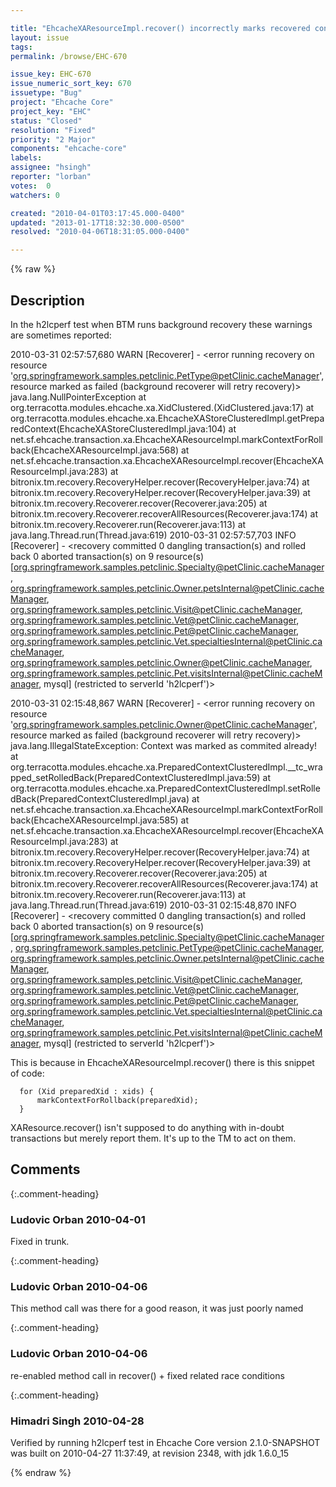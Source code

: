 ```yaml
---

title: "EhcacheXAResourceImpl.recover() incorrectly marks recovered contexts as rollback only"
layout: issue
tags: 
permalink: /browse/EHC-670

issue_key: EHC-670
issue_numeric_sort_key: 670
issuetype: "Bug"
project: "Ehcache Core"
project_key: "EHC"
status: "Closed"
resolution: "Fixed"
priority: "2 Major"
components: "ehcache-core"
labels: 
assignee: "hsingh"
reporter: "lorban"
votes:  0
watchers: 0

created: "2010-04-01T03:17:45.000-0400"
updated: "2013-01-17T18:32:30.000-0500"
resolved: "2010-04-06T18:31:05.000-0400"

---
```




{% raw %}



## Description

<div markdown="1" class="description">

In the h2lcperf test when BTM runs background recovery these warnings are sometimes reported:

2010-03-31 02:57:57,680 WARN [Recoverer] - <error running recovery on resource 'org.springframework.samples.petclinic.PetType@petClinic.cacheManager', resource marked as failed (background recoverer will retry recovery)>
java.lang.NullPointerException
	at org.terracotta.modules.ehcache.xa.XidClustered.<init>(XidClustered.java:17)
	at org.terracotta.modules.ehcache.xa.EhcacheXAStoreClusteredImpl.getPreparedContext(EhcacheXAStoreClusteredImpl.java:104)
	at net.sf.ehcache.transaction.xa.EhcacheXAResourceImpl.markContextForRollback(EhcacheXAResourceImpl.java:568)
	at net.sf.ehcache.transaction.xa.EhcacheXAResourceImpl.recover(EhcacheXAResourceImpl.java:283)
	at bitronix.tm.recovery.RecoveryHelper.recover(RecoveryHelper.java:74)
	at bitronix.tm.recovery.RecoveryHelper.recover(RecoveryHelper.java:39)
	at bitronix.tm.recovery.Recoverer.recover(Recoverer.java:205)
	at bitronix.tm.recovery.Recoverer.recoverAllResources(Recoverer.java:174)
	at bitronix.tm.recovery.Recoverer.run(Recoverer.java:113)
	at java.lang.Thread.run(Thread.java:619)
2010-03-31 02:57:57,703 INFO [Recoverer] - <recovery committed 0 dangling transaction(s) and rolled back 0 aborted transaction(s) on 9 resource(s) [org.springframework.samples.petclinic.Specialty@petClinic.cacheManager, org.springframework.samples.petclinic.Owner.petsInternal@petClinic.cacheManager, org.springframework.samples.petclinic.Visit@petClinic.cacheManager, org.springframework.samples.petclinic.Vet@petClinic.cacheManager, org.springframework.samples.petclinic.Pet@petClinic.cacheManager, org.springframework.samples.petclinic.Vet.specialtiesInternal@petClinic.cacheManager, org.springframework.samples.petclinic.Owner@petClinic.cacheManager, org.springframework.samples.petclinic.Pet.visitsInternal@petClinic.cacheManager, mysql] (restricted to serverId 'h2lcperf')>


2010-03-31 02:15:48,867 WARN [Recoverer] - <error running recovery on resource 'org.springframework.samples.petclinic.Owner@petClinic.cacheManager', resource marked as failed (background recoverer will retry recovery)>
java.lang.IllegalStateException: Context was marked as commited already!
	at org.terracotta.modules.ehcache.xa.PreparedContextClusteredImpl.\_\_tc\_wrapped\_setRolledBack(PreparedContextClusteredImpl.java:59)
	at org.terracotta.modules.ehcache.xa.PreparedContextClusteredImpl.setRolledBack(PreparedContextClusteredImpl.java)
	at net.sf.ehcache.transaction.xa.EhcacheXAResourceImpl.markContextForRollback(EhcacheXAResourceImpl.java:585)
	at net.sf.ehcache.transaction.xa.EhcacheXAResourceImpl.recover(EhcacheXAResourceImpl.java:283)
	at bitronix.tm.recovery.RecoveryHelper.recover(RecoveryHelper.java:74)
	at bitronix.tm.recovery.RecoveryHelper.recover(RecoveryHelper.java:39)
	at bitronix.tm.recovery.Recoverer.recover(Recoverer.java:205)
	at bitronix.tm.recovery.Recoverer.recoverAllResources(Recoverer.java:174)
	at bitronix.tm.recovery.Recoverer.run(Recoverer.java:113)
	at java.lang.Thread.run(Thread.java:619)
2010-03-31 02:15:48,870 INFO [Recoverer] - <recovery committed 0 dangling transaction(s) and rolled back 0 aborted transaction(s) on 9 resource(s) [org.springframework.samples.petclinic.Specialty@petClinic.cacheManager, org.springframework.samples.petclinic.PetType@petClinic.cacheManager, org.springframework.samples.petclinic.Owner.petsInternal@petClinic.cacheManager, org.springframework.samples.petclinic.Visit@petClinic.cacheManager, org.springframework.samples.petclinic.Vet@petClinic.cacheManager, org.springframework.samples.petclinic.Pet@petClinic.cacheManager, org.springframework.samples.petclinic.Vet.specialtiesInternal@petClinic.cacheManager, org.springframework.samples.petclinic.Pet.visitsInternal@petClinic.cacheManager, mysql] (restricted to serverId 'h2lcperf')>



This is because in EhcacheXAResourceImpl.recover() there is this snippet of code:

      for (Xid preparedXid : xids) {
          markContextForRollback(preparedXid);
      }

XAResource.recover() isn't supposed to do anything with in-doubt transactions but merely report them. It's up to the TM to act on them.

</div>

## Comments


{:.comment-heading}
### **Ludovic Orban** <span class="date">2010-04-01</span>

<div markdown="1" class="comment">

Fixed in trunk.

</div>


{:.comment-heading}
### **Ludovic Orban** <span class="date">2010-04-06</span>

<div markdown="1" class="comment">

This method call was there for a good reason, it was just poorly named

</div>


{:.comment-heading}
### **Ludovic Orban** <span class="date">2010-04-06</span>

<div markdown="1" class="comment">

 re-enabled method call in recover() + fixed related race conditions

</div>


{:.comment-heading}
### **Himadri Singh** <span class="date">2010-04-28</span>

<div markdown="1" class="comment">

Verified by running h2lcperf test in
Ehcache Core version 2.1.0-SNAPSHOT was built on 2010-04-27 11:37:49, at revision 2348, with jdk 1.6.0\_15 

</div>



{% endraw %}
